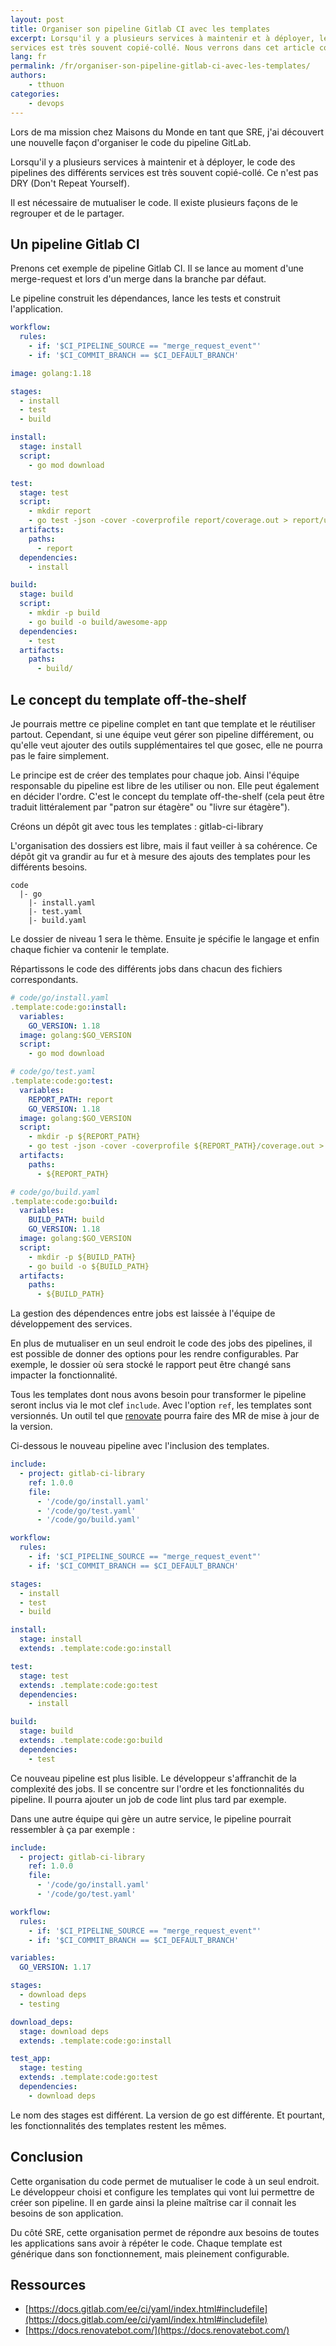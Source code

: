 ```yaml
---
layout: post
title: Organiser son pipeline Gitlab CI avec les templates
excerpt: Lorsqu'il y a plusieurs services à maintenir et à déployer, le code des pipelines des différents
services est très souvent copié-collé. Nous verrons dans cet article comment mutualiser le code !
lang: fr
permalink: /fr/organiser-son-pipeline-gitlab-ci-avec-les-templates/
authors:
    - tthuon
categories:
    - devops
---
```


Lors de ma mission chez Maisons du Monde en tant que SRE, j'ai découvert une nouvelle façon d'organiser le code du pipeline GitLab.

Lorsqu'il y a plusieurs services à maintenir et à déployer, le code des pipelines des différents
services est très souvent copié-collé. Ce n'est pas DRY (Don't Repeat Yourself).

Il est nécessaire de mutualiser le code. Il existe plusieurs façons de le regrouper et de le partager.

## Un pipeline Gitlab CI

Prenons cet exemple de pipeline Gitlab CI. Il se lance au moment d'une merge-request
et lors d'un merge dans la branche par défaut.

Le pipeline construit les dépendances, lance les tests et construit l'application.

```yaml
workflow:
  rules:
    - if: '$CI_PIPELINE_SOURCE == "merge_request_event"'
    - if: '$CI_COMMIT_BRANCH == $CI_DEFAULT_BRANCH'

image: golang:1.18

stages:
  - install
  - test
  - build

install:
  stage: install
  script:
    - go mod download

test:
  stage: test
  script:
    - mkdir report
    - go test -json -cover -coverprofile report/coverage.out > report/unittest.json
  artifacts:
    paths:
      - report
  dependencies:
    - install

build:
  stage: build
  script:
    - mkdir -p build
    - go build -o build/awesome-app
  dependencies:
    - test
  artifacts:
    paths:
      - build/
```

## Le concept du template off-the-shelf

Je pourrais mettre ce pipeline complet en tant que template et le réutiliser partout. Cependant, si
une équipe veut gérer son pipeline différement, ou qu'elle veut ajouter des outils supplémentaires tel que
gosec, elle ne pourra pas le faire simplement.

Le principe est de créer des templates pour chaque job. Ainsi l'équipe responsable du pipeline est libre
de les utiliser ou non. Elle peut également en décider l'ordre. C'est le concept du template off-the-shelf
(cela peut être traduit littéralement par "patron sur étagère" ou "livre sur étagère").

Créons un dépôt git avec tous les templates : gitlab-ci-library

L'organisation des dossiers est libre, mais il faut veiller à sa cohérence. Ce dépôt git va grandir au
fur et à mesure des ajouts des templates pour les différents besoins.

```
code
  |- go
    |- install.yaml
    |- test.yaml
    |- build.yaml
```

Le dossier de niveau 1 sera le thème. Ensuite je spécifie le langage et enfin chaque fichier va contenir le template.

Répartissons le code des différents jobs dans chacun des fichiers correspondants.

```yaml
# code/go/install.yaml
.template:code:go:install:
  variables:
    GO_VERSION: 1.18
  image: golang:$GO_VERSION
  script:
    - go mod download
```

```yaml
# code/go/test.yaml
.template:code:go:test:
  variables:
    REPORT_PATH: report
    GO_VERSION: 1.18
  image: golang:$GO_VERSION
  script:
    - mkdir -p ${REPORT_PATH}
    - go test -json -cover -coverprofile ${REPORT_PATH}/coverage.out > ${REPORT_PATH}/unittest.json
  artifacts:
    paths:
      - ${REPORT_PATH}
```

```yaml
# code/go/build.yaml
.template:code:go:build:
  variables:
    BUILD_PATH: build
    GO_VERSION: 1.18
  image: golang:$GO_VERSION
  script:
    - mkdir -p ${BUILD_PATH}
    - go build -o ${BUILD_PATH}
  artifacts:
    paths:
      - ${BUILD_PATH}
```

La gestion des dépendences entre jobs est laissée à l'équipe de développement des services.

En plus de mutualiser en un seul endroit le code des jobs des pipelines, il est possible de donner
des options pour les rendre configurables. Par exemple, le dossier où sera stocké le rapport peut être
changé sans impacter la fonctionnalité.

Tous les templates dont nous avons besoin pour transformer le pipeline seront inclus via le mot clef `include`.
Avec l'option `ref`, les templates sont versionnés. Un outil tel que [renovate](https://docs.renovatebot.com/)
pourra faire des MR de mise à jour de la version.

Ci-dessous le nouveau pipeline avec l'inclusion des templates.

```yaml
include:
  - project: gitlab-ci-library
    ref: 1.0.0
    file:
      - '/code/go/install.yaml'
      - '/code/go/test.yaml'
      - '/code/go/build.yaml'

workflow:
  rules:
    - if: '$CI_PIPELINE_SOURCE == "merge_request_event"'
    - if: '$CI_COMMIT_BRANCH == $CI_DEFAULT_BRANCH'

stages:
  - install
  - test
  - build

install:
  stage: install
  extends: .template:code:go:install

test:
  stage: test
  extends: .template:code:go:test
  dependencies:
    - install

build:
  stage: build
  extends: .template:code:go:build
  dependencies:
    - test
```

Ce nouveau pipeline est plus lisible. Le développeur s'affranchit de la complexité des jobs. Il se concentre sur
l'ordre et les fonctionnalités du pipeline. Il pourra ajouter un job de code lint plus tard par exemple.

Dans une autre équipe qui gère un autre service, le pipeline pourrait ressembler à ça par exemple :

```yaml
include:
  - project: gitlab-ci-library
    ref: 1.0.0
    file:
      - '/code/go/install.yaml'
      - '/code/go/test.yaml'

workflow:
  rules:
    - if: '$CI_PIPELINE_SOURCE == "merge_request_event"'
    - if: '$CI_COMMIT_BRANCH == $CI_DEFAULT_BRANCH'

variables:
  GO_VERSION: 1.17

stages:
  - download deps
  - testing

download_deps:
  stage: download deps
  extends: .template:code:go:install

test_app:
  stage: testing
  extends: .template:code:go:test
  dependencies:
    - download deps
```

Le nom des stages est différent. La version de go est différente. Et pourtant, les fonctionnalités des templates restent les mêmes.

## Conclusion

Cette organisation du code permet de mutualiser le code à un seul endroit. Le développeur choisi et configure les templates
qui vont lui permettre de créer son pipeline. Il en garde ainsi la pleine maîtrise car il connait les besoins de son application.

Du côté SRE, cette organisation permet de répondre aux besoins de toutes les applications sans avoir à répéter le code.
Chaque template est générique dans son fonctionnement, mais pleinement configurable.

## Ressources

- [https://docs.gitlab.com/ee/ci/yaml/index.html#includefile](https://docs.gitlab.com/ee/ci/yaml/index.html#includefile)
- [https://docs.renovatebot.com/](https://docs.renovatebot.com/)
